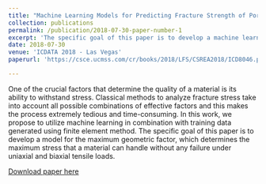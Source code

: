 ```yaml
---
title: "Machine Learning Models for Predicting Fracture Strength of Porous Ceramics and Glasses"
collection: publications
permalink: /publication/2018-07-30-paper-number-1
excerpt: 'The specific goal of this paper is to develop a machine learning model for the maximum geometric factor, which determines the maximum stress that a material can handle without any failure under uniaxial and biaxial tensile loads.'
date: 2018-07-30
venue: 'ICDATA 2018 - Las Vegas'
paperurl: 'https://csce.ucmss.com/cr/books/2018/LFS/CSREA2018/ICD8046.pdf'

---
```


One of the crucial factors that determine the quality of a material is its ability to withstand stress. Classical methods to analyze fracture stress take into account all possible combinations of effective factors and this makes the process extremely tedious and time-consuming. In this work, we propose to utilize machine learning in combination with training data generated using finite element method. The specific goal of this paper is to develop a model for the maximum geometric factor, which determines the maximum stress that a material can handle without any failure under uniaxial and biaxial tensile loads.

[Download paper here](https://csce.ucmss.com/cr/books/2018/LFS/CSREA2018/ICD8046.pdf)


